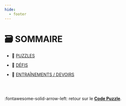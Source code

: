 ```yaml
---
hide:
  - footer
---
```


# 🗃️ SOMMAIRE

* 🧩 [PUZZLES]()

* 🤔 [DÉFIS]()

* 📑 [ENTRAÎNEMENTS / DEVOIRS]()

<br /><br />

:fontawesome-solid-arrow-left: retour sur le [**Code Puzzle**](https://www.codepuzzle.io/).

<br /><br /><br /><br /><br /><br /><br /><br /><br /><br />
